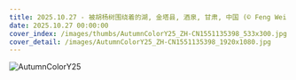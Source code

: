 ```yaml
---
title: 2025.10.27 - 被胡杨树围绕着的湖, 金塔县, 酒泉, 甘肃, 中国 (© Feng Wei Photography/Getty images)
date: 2025.10.27 00:00:00
cover_index: /images/thumbs/AutumnColorY25_ZH-CN1551135398_533x300.jpg
cover_detail: /images/AutumnColorY25_ZH-CN1551135398_1920x1080.jpg
---
```


![AutumnColorY25](/images/AutumnColorY25_ZH-CN1551135398_1920x1080.jpg)
